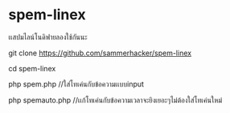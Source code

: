 # spem-linex
เเสปมไลน์โนดิฟายลองใช้กันนะ

git clone https://github.com/sammerhacker/spem-linex

cd spem-linex

php spem.php //ใส่โทเค่นกับข้อความเเบบinput

php spemauto.php //เเก้โทเค่นกับข้อความเวลาจะยิงเยอะๆไม่ต้องใส่โทเค่นใหม่
